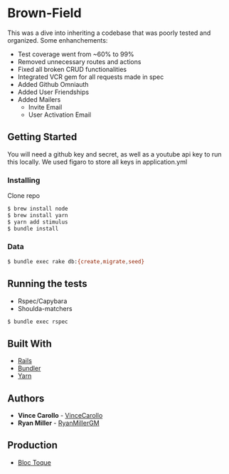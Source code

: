 # Brown-Field

This was a dive into inheriting a codebase that was poorly tested and organized. Some enhanchements:
- Test coverage went from ~60% to 99%
- Removed unnecessary routes and actions
- Fixed all broken CRUD functionalities
- Integrated VCR gem for all requests made in spec
- Added Github Omniauth
- Added User Friendships
- Added Mailers
  - Invite Email
  - User Activation Email

## Getting Started

You will need a github key and secret, as well as a youtube api key to run this locally. We used figaro to store all keys in application.yml


### Installing

Clone repo

```bash
$ brew install node
$ brew install yarn
$ yarn add stimulus
$ bundle install
```

### Data

```bash
$ bundle exec rake db:{create,migrate,seed}
```

## Running the tests

- Rspec/Capybara
- Shoulda-matchers

```bash
$ bundle exec rspec
```

## Built With

* [Rails](https://rubyonrails.org/)
* [Bundler](https://bundler.io/)
* [Yarn](https://yarnpkg.com/en/)

## Authors

* **Vince Carollo** - [VinceCarollo](https://github.com/vincecarollo)
* **Ryan Miller** - [RyanMillerGM](https://github.com/ryanmillergm)

## Production

* [Bloc Toque](https://bloc-toque-35099.herokuapp.com/)

